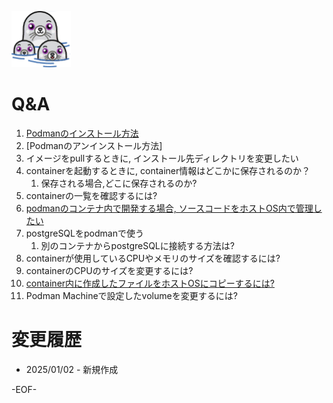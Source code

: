 ![Podman](imgs/podman-3-logo-95w-90h.webp)
# Q&A
1. [Podmanのインストール方法](install.md)
1. [Podmanのアンインストール方法]
1. イメージをpullするときに, インストール先ディレクトリを変更したい
1. containerを起動するときに, container情報はどこかに保存されるのか？
    1. 保存される場合,どこに保存されるのか?
1. containerの一覧を確認するには?
1. [podmanのコンテナ内で開発する場合, ソースコードをホストOS内で管理したい](podman-volume.md)
1. postgreSQLをpodmanで使う
    1. 別のコンテナからpostgreSQLに接続する方法は?
1. containerが使用しているCPUやメモリのサイズを確認するには?
1. containerのCPUのサイズを変更するには?
1. [container内に作成したファイルをホストOSにコピーするには?](podman-cp.md)
1. Podman Machineで設定したvolumeを変更するには?

# 変更履歴
* 2025/01/02 - 新規作成

-EOF-